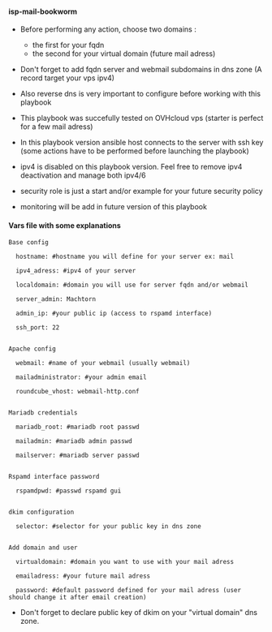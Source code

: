 #### isp-mail-bookworm

- Before performing any action, choose two domains :

  - the first for your fqdn
  - the second for your virtual domain (future mail adress)

- Don't forget to add fqdn server and webmail subdomains in dns zone (A record target your vps ipv4)

- Also reverse dns is very important to configure before working with this playbook

- This playbook was succefully tested on OVHcloud vps (starter is perfect for a few mail adress)

- In this playbook version ansible host connects to the server with ssh key (some actions have to be performed before launching the playbook)

- ipv4 is disabled on this playbook version. Feel free to remove ipv4 deactivation and manage both ipv4/6

- security role is just a start and/or example for your future security policy

- monitoring will be add in future version of this playbook


#### Vars file with some explanations


	Base config

	  hostname: #hostname you will define for your server ex: mail

	  ipv4_adress: #ipv4 of your server

	  localdomain: #domain you will use for server fqdn and/or webmail

	  server_admin: Machtorn

	  admin_ip: #your public ip (access to rspamd interface)

	  ssh_port: 22


	Apache config

	  webmail: #name of your webmail (usually webmail)

	  mailadministrator: #your admin email

	  roundcube_vhost: webmail-http.conf


	Mariadb credentials

	  mariadb_root: #mariadb root passwd

	  mailadmin: #mariadb admin passwd

	  mailserver: #mariadb server passwd


	Rspamd interface password

	  rspamdpwd: #passwd rspamd gui


	dkim configuration

	  selector: #selector for your public key in dns zone


	Add domain and user

	  virtualdomain: #domain you want to use with your mail adress

	  emailadress: #your future mail adress

	  password: #default password defined for your mail adress (user should change it after email creation)


- Don't forget to declare public key of dkim on your "virtual domain" dns zone.
